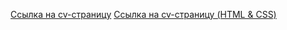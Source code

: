 [Ссылка на cv-страницу](https://CatFasty.github.io/rsschool-cv/cv) 
[Ссылка на cv-страницу (HTML & CSS)](https://CatFasty.github.io/rsschool-cv/) 

